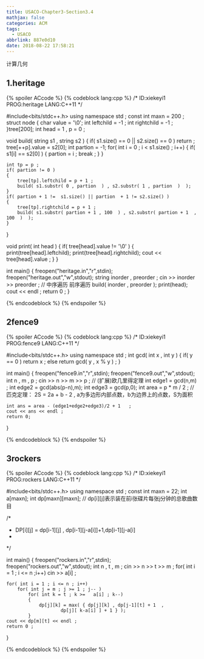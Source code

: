```yaml
---
title: USACO-Chapter3-Section3.4
mathjax: false
categories: ACM
tags:
  - USACO
abbrlink: 887e0d10
date: 2018-08-22 17:58:21
---
```


计算几何
<!--more-->
## 1.heritage

{% spoiler ACcode %}
{% codeblock lang:cpp %}
/*
ID:xiekeyi1
PROG:heritage
LANG:C++11
*/

#include<bits/stdc++.h>
using namespace std ;
const int maxn = 200 ; 
struct node 
{
	char value = '\0';
	int leftchild = -1 ;
	int rightchild = -1 ;
}tree[200];
int head = 1 , p = 0 ;

void build( string s1 , string s2 )
{
	if( s1.size() == 0 || s2.size() == 0 )
		return ; 
	tree[++p].value = s2[0];
	int partion = -1;
	for( int i = 0 ; i < s1.size() ; i++)
	{
		if( s1[i] == s2[0] )
		{
			partion = i ;
			break ;
		}
	}

	int tp = p ;
	if( partion != 0 )
	{
		tree[tp].leftchild = p + 1 ;
		build( s1.substr( 0 , partion  ) , s2.substr( 1 , partion  )  );
	}
	if( partion + 1 !=  s1.size() || partion  + 1 != s2.size() )
	{
		tree[tp].rightchild = p + 1 ; 
		build( s1.substr( partion + 1 , 100  ) , s2.substr( partion + 1  , 100  )  );
	}
}

void print( int head )
{
	if( tree[head].value != '\0' )
	{
		print(tree[head].leftchild);
		print(tree[head].rightchild);
		cout << tree[head].value ;
	}
}

int main()
{
	freopen("heritage.in","r",stdin);
	freopen("heritage.out","w",stdout);
	string inorder , preorder ;
	cin >> inorder >> preorder ; // 中序遍历 前序遍历
	build( inorder , preorder );
	print(head);
	cout << endl ; 
	return 0 ; 
}

{% endcodeblock %}
{% endspoiler %}



## 2fence9

{% spoiler ACcode %}
{% codeblock lang:cpp %}
/*
ID:xiekeyi1
PROG:fence9
LANG:C++11
*/

#include<bits/stdc++.h>
using namespace std ;
int gcd( int x , int y ) 
{
	if( y == 0 )
		return x ;
	else 
		return gcd( y  , x % y  ) ;
}

int main()
{
	freopen("fence9.in","r",stdin);
	freopen("fence9.out","w",stdout);
	int n , m , p ;
	cin >> n >> m >> p ;
	// (扩展)欧几里得定理
	int edge1 = gcd(n,m)  ;
	int edge2 = gcd(abs(p-n),m);
	int edge3 = gcd(p,0);
	int area = p * m / 2 ;
	// 匹克定理： 2S = 2a + b - 2 , a为多边形内部点数，b为边界上的点数，S为面积
	
	int ans = area - (edge1+edge2+edge3)/2 + 1   ;
	cout << ans << endl ; 
	return 0;
}

{% endcodeblock %}
{% endspoiler %}


## 3rockers

{% spoiler ACcode %}
{% codeblock lang:cpp %}
/*
ID:xiekeyi1
PROG:rockers
LANG:C++11
*/

#include<bits/stdc++.h>
using namespace std ;
const int maxn = 22;
int a[maxn];
int dp[maxn][maxn]; // dp[i][j]表示装在前i张碟片每张j分钟的总歌曲数目

/*
 * DP[i][j] = dp[i-1][j] , dp[i-1][j-a[i]]+1,dp[i-1][j-a[i]
 *
*/

int main()
{
	freopen("rockers.in","r",stdin);
	freopen("rockers.out","w",stdout);
	int n , t , m ;
	cin >> n >> t >> m ;
	for( int i = 1 ; i <= n ;i++)
		cin >> a[i] ;

	for( int i = 1 ; i <= n ; i++)
		for( int j = m ; j >= 1 ; j-- )
			for( int k = t ; k >=   a[i] ; k--)
			{
				dp[j][k] = max( { dp[j][k] , dp[j-1][t] + 1  ,
						dp[j][ k-a[i] ] + 1 } );
			}
	cout << dp[m][t] << endl ;
	return 0 ; 
}

{% endcodeblock %}
{% endspoiler %}

